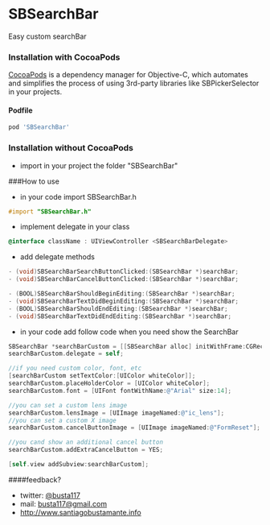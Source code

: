 SBSearchBar
===========

Easy custom searchBar

### Installation with CocoaPods

[CocoaPods](http://cocoapods.org) is a dependency manager for Objective-C, which automates and simplifies the process of using 3rd-party libraries like SBPickerSelector in your projects.

#### Podfile

```ruby
pod 'SBSearchBar'
```

### Installation without CocoaPods
- import in your project the folder "SBSearchBar"

###How to use

- in your code import SBSearchBar.h
```objective-c
#import "SBSearchBar.h"
```
- implement delegate in your class
```objective-c
@interface className : UIViewController <SBSearchBarDelegate>
```
- add delegate methods
```objective-c
- (void)SBSearchBarSearchButtonClicked:(SBSearchBar *)searchBar;                     // called when keyboard search button pressed
- (void)SBSearchBarCancelButtonClicked:(SBSearchBar *)searchBar;                     // called when cancel button is pressed

- (BOOL)SBSearchBarShouldBeginEditing:(SBSearchBar *)searchBar;                      // return NO to not become first responder
- (void)SBSearchBarTextDidBeginEditing:(SBSearchBar *)searchBar;                     // called when text starts editing
- (BOOL)SBSearchBarShouldEndEditing:(SBSearchBar *)searchBar;                        // return NO to not resign first responder
- (void)SBSearchBarTextDidEndEditing:(SBSearchBar *)searchBar;                       // called when text ends editing

```
- in your code add follow code when you need show the SearchBar
```objective-c
SBSearchBar *searchBarCustom = [[SBSearchBar alloc] initWithFrame:CGRectMake(0, 0, 200, 35)]; //set your searchBar frame
searchBarCustom.delegate = self;

//if you need custom color, font, etc
[searchBarCustom setTextColor:[UIColor whiteColor]];
searchBarCustom.placeHolderColor = [UIColor whiteColor];
searchBarCustom.font = [UIFont fontWithName:@"Arial" size:14];

//you can set a custom lens image
searchBarCustom.lensImage = [UIImage imageNamed:@"ic_lens"]; 
//you can set a custom X image
searchBarCustom.cancelButtonImage = [UIImage imageNamed:@"FormReset"];

//you cand show an additional cancel button
searchBarCustom.addExtraCancelButton = YES;

[self.view addSubview:searchBarCustom];


```
####feedback?

* twitter: [@busta117](http://www.twitter.com/busta117)
* mail: <busta117@gmail.com>
* <http://www.santiagobustamante.info>

